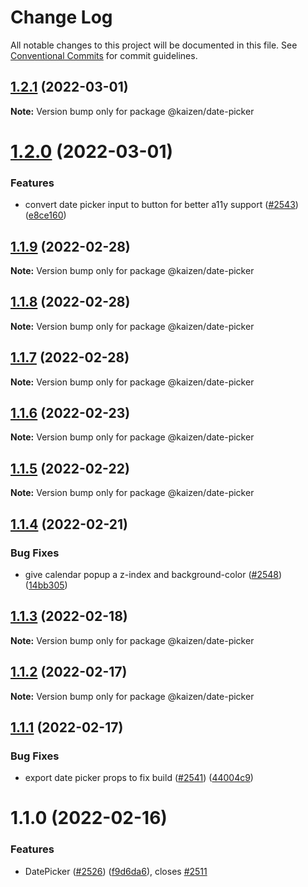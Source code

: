 # Change Log

All notable changes to this project will be documented in this file.
See [Conventional Commits](https://conventionalcommits.org) for commit guidelines.

## [1.2.1](https://github.com/cultureamp/kaizen-design-system/compare/@kaizen/date-picker@1.2.0...@kaizen/date-picker@1.2.1) (2022-03-01)

**Note:** Version bump only for package @kaizen/date-picker





# [1.2.0](https://github.com/cultureamp/kaizen-design-system/compare/@kaizen/date-picker@1.1.9...@kaizen/date-picker@1.2.0) (2022-03-01)


### Features

* convert date picker input to button for better a11y support ([#2543](https://github.com/cultureamp/kaizen-design-system/issues/2543)) ([e8ce160](https://github.com/cultureamp/kaizen-design-system/commit/e8ce1600116de0bf41fe0ce843ea5fe28401d958))





## [1.1.9](https://github.com/cultureamp/kaizen-design-system/compare/@kaizen/date-picker@1.1.8...@kaizen/date-picker@1.1.9) (2022-02-28)

**Note:** Version bump only for package @kaizen/date-picker





## [1.1.8](https://github.com/cultureamp/kaizen-design-system/compare/@kaizen/date-picker@1.1.7...@kaizen/date-picker@1.1.8) (2022-02-28)

**Note:** Version bump only for package @kaizen/date-picker





## [1.1.7](https://github.com/cultureamp/kaizen-design-system/compare/@kaizen/date-picker@1.1.6...@kaizen/date-picker@1.1.7) (2022-02-28)

**Note:** Version bump only for package @kaizen/date-picker





## [1.1.6](https://github.com/cultureamp/kaizen-design-system/compare/@kaizen/date-picker@1.1.5...@kaizen/date-picker@1.1.6) (2022-02-23)

**Note:** Version bump only for package @kaizen/date-picker





## [1.1.5](https://github.com/cultureamp/kaizen-design-system/compare/@kaizen/date-picker@1.1.4...@kaizen/date-picker@1.1.5) (2022-02-22)

**Note:** Version bump only for package @kaizen/date-picker





## [1.1.4](https://github.com/cultureamp/kaizen-design-system/compare/@kaizen/date-picker@1.1.3...@kaizen/date-picker@1.1.4) (2022-02-21)


### Bug Fixes

* give calendar popup a z-index and background-color ([#2548](https://github.com/cultureamp/kaizen-design-system/issues/2548)) ([14bb305](https://github.com/cultureamp/kaizen-design-system/commit/14bb3055e3f3ab5bb837cd5d8e725480971af0ab))





## [1.1.3](https://github.com/cultureamp/kaizen-design-system/compare/@kaizen/date-picker@1.1.2...@kaizen/date-picker@1.1.3) (2022-02-18)

**Note:** Version bump only for package @kaizen/date-picker





## [1.1.2](https://github.com/cultureamp/kaizen-design-system/compare/@kaizen/date-picker@1.1.1...@kaizen/date-picker@1.1.2) (2022-02-17)

**Note:** Version bump only for package @kaizen/date-picker





## [1.1.1](https://github.com/cultureamp/kaizen-design-system/compare/@kaizen/date-picker@1.1.0...@kaizen/date-picker@1.1.1) (2022-02-17)


### Bug Fixes

* export date picker props to fix build ([#2541](https://github.com/cultureamp/kaizen-design-system/issues/2541)) ([44004c9](https://github.com/cultureamp/kaizen-design-system/commit/44004c939d5162a5cd3c7ff37929c1107edd0480))





# 1.1.0 (2022-02-16)


### Features

* DatePicker  ([#2526](https://github.com/cultureamp/kaizen-design-system/issues/2526)) ([f9d6da6](https://github.com/cultureamp/kaizen-design-system/commit/f9d6da6c857d201a0088619f8a75a7078c962cbc)), closes [#2511](https://github.com/cultureamp/kaizen-design-system/issues/2511)
